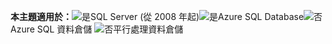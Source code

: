 <Token>**本主題適用於：**![是](../includes/media/yes.png)SQL Server (從 2008 年起)![是](../includes/media/yes.png)Azure SQL Database![否](../includes/media/no.png)Azure SQL 資料倉儲 ![否](../includes/media/no.png)平行處理資料倉儲 </Token>